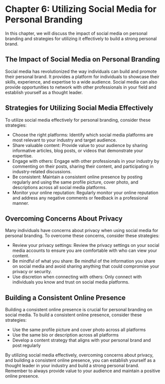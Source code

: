 Chapter 6: Utilizing Social Media for Personal Branding
=======================================================

In this chapter, we will discuss the impact of social media on personal branding and strategies for utilizing it effectively to build a strong personal brand.

The Impact of Social Media on Personal Branding
-----------------------------------------------

Social media has revolutionized the way individuals can build and promote their personal brand. It provides a platform for individuals to showcase their skills, experience, and expertise to a wide audience. Social media can also provide opportunities to network with other professionals in your field and establish yourself as a thought leader.

Strategies for Utilizing Social Media Effectively
-------------------------------------------------

To utilize social media effectively for personal branding, consider these strategies:

* Choose the right platforms: Identify which social media platforms are most relevant to your industry and target audience.
* Share valuable content: Provide value to your audience by sharing informative articles, blog posts, or videos that demonstrate your expertise.
* Engage with others: Engage with other professionals in your industry by commenting on their posts, sharing their content, and participating in industry-related discussions.
* Be consistent: Maintain a consistent online presence by posting regularly and using the same profile picture, cover photo, and descriptions across all social media platforms.
* Monitor your online reputation: Regularly monitor your online reputation and address any negative comments or feedback in a professional manner.

Overcoming Concerns About Privacy
---------------------------------

Many individuals have concerns about privacy when using social media for personal branding. To overcome these concerns, consider these strategies:

* Review your privacy settings: Review the privacy settings on your social media accounts to ensure you are comfortable with who can view your content.
* Be mindful of what you share: Be mindful of the information you share on social media and avoid sharing anything that could compromise your privacy or security.
* Use discretion when connecting with others: Only connect with individuals you know and trust on social media platforms.

Building a Consistent Online Presence
-------------------------------------

Building a consistent online presence is crucial for personal branding on social media. To build a consistent online presence, consider these strategies:

* Use the same profile picture and cover photo across all platforms
* Use the same bio or description across all platforms
* Develop a content strategy that aligns with your personal brand and post regularly

By utilizing social media effectively, overcoming concerns about privacy, and building a consistent online presence, you can establish yourself as a thought leader in your industry and build a strong personal brand. Remember to always provide value to your audience and maintain a positive online presence.
